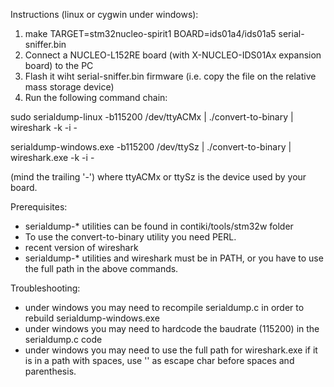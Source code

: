 
Instructions (linux or cygwin under windows):

1) make TARGET=stm32nucleo-spirit1 BOARD=ids01a4/ids01a5 serial-sniffer.bin
2) Connect a NUCLEO-L152RE board (with X-NUCLEO-IDS01Ax expansion board) to the PC
3) Flash it wiht serial-sniffer.bin firmware (i.e. copy the file on the relative mass storage device)
4) Run the following command chain:

sudo serialdump-linux  -b115200 /dev/ttyACMx | ./convert-to-binary | wireshark -k -i -

serialdump-windows.exe -b115200 /dev/ttySz   | ./convert-to-binary | wireshark.exe -k -i -

(mind the trailing '-') where ttyACMx or ttySz is the device used by your board.

Prerequisites:
- serialdump-* utilities can be found in contiki/tools/stm32w folder
- To use the convert-to-binary utility you need PERL.
- recent version of wireshark
- serialdump-* utilities and wireshark must be in PATH, or you have to use the full path in the above commands.

Troubleshooting:
- under windows you may need to recompile serialdump.c in order to rebuild serialdump-windows.exe
- under windows you may need to hardcode the baudrate (115200) in the serialdump.c code
- under windows you may need to use the full path for wireshark.exe if it is in a path with spaces, use '\' as escape char before spaces and parenthesis.


